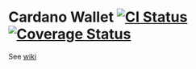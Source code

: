 # Cardano Wallet [![CI Status][Travis Badge]][Travis CI] [![Coverage Status][Coveralls Badge]][Coveralls CI]

See [wiki](https://github.com/input-output-hk/cardano-wallet/wiki)

[Travis Badge]: https://api.travis-ci.org/input-output-hk/cardano-wallet.svg?branch=develop
[Travis CI]: https://travis-ci.org/input-output-hk/cardano-wallet
[Coveralls Badge]: https://coveralls.io/repos/github/input-output-hk/cardano-wallet/badge.svg?branch=develop
[Coveralls CI]: https://coveralls.io/github/input-output-hk/cardano-wallet
